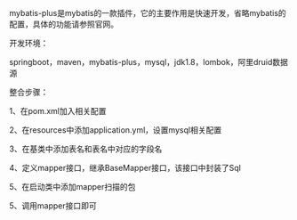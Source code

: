 mybatis-plus是mybatis的一款插件，它的主要作用是快速开发，省略mybatis的配置，具体的功能请参照官网。

开发环境：

springboot，maven，mybatis-plus，mysql，jdk1.8，lombok，阿里druid数据源

整合步骤：

1、在pom.xml加入相关配置

2、在resources中添加application.yml，设置mysql相关配置

3、在基类中添加表名和表名中对应的字段名

4、定义mapper接口，继承BaseMapper<T>接口，该接口中封装了Sql

5、在启动类中添加mapper扫描的包

5、调用mapper接口即可


